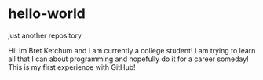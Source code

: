 # hello-world
just another repository

Hi! Im Bret Ketchum and I am currently a college student! I am trying to learn all that I can about programming and hopefully do it for a career someday!
This is my first experience with GitHub!
